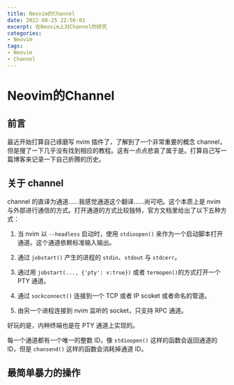 ```yaml
---
title: Neovim的Channel
date: 2022-08-25 22:56:01
excerpt: 在Neovim上对Channel的研究
categories:
- Neovim
tags:
- Neovim
- Channel
---
```


# Neovim的Channel

## 前言

最近开始打算自己琢磨写 nvim 插件了，了解到了一个非常重要的概念 channel，但是搜了一下几乎没有找到相应的教程。这有一点点悲哀了属于是。打算自己写一篇博客来记录一下自己折腾的历史。

## 关于 channel

channel 的直译为通道……我感觉通道这个翻译……尚可吧。这个本质上是 nvim 与外部进行通信的方式。打开通道的方式比较独特，官方文档里给出了以下五种方式：

1. 当 nvim 以 `--headless` 启动时，使用 `stdioopen()` 来作为一个启动脚本打开通道。这个通道依赖标准输入输出。

2. 通过 `jobstart()` 产生的进程的 `stdin`、`stdout` 与 `stdcerr`。

3. 通过用 `jobstart(..., {'pty': v:true})` 或者 `termopen()`的方式打开一个 PTY 通道。

4. 通过 `sockconnect()` 连接到一个 TCP 或者 IP scoket 或者命名的管道。

5. 由另一个进程连接到 nvim 监听的 socket，只支持 RPC 通道。

好玩的是，内种终端也是在 PTY 通道上实现的。

每一个通道都有一个唯一的整数 ID，像 `stdioopen()` 这样的函数会返回通道的 ID，但是 `chansend()` 这样的函数会消耗掉通道 ID。

## 最简单暴力的操作
